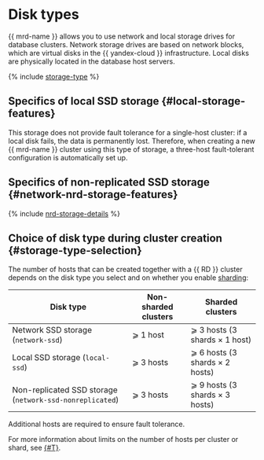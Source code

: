 # Disk types


{{ mrd-name }} allows you to use network and local storage drives for database clusters. Network storage drives are based on network blocks, which are virtual disks in the {{ yandex-cloud }} infrastructure. Local disks are physically located in the database host servers.

{% include [storage-type](../../_includes/mdb/mrd/storage-type.md) %}


## Specifics of local SSD storage {#local-storage-features}

This storage does not provide fault tolerance for a single-host cluster: if a local disk fails, the data is permanently lost. Therefore, when creating a new {{ mrd-name }} cluster using this type of storage, a three-host fault-tolerant configuration is automatically set up.

## Specifics of non-replicated SSD storage {#network-nrd-storage-features}

{% include [nrd-storage-details](../../_includes/mdb/nrd-storage-details.md) %}

## Choice of disk type during cluster creation {#storage-type-selection}

The number of hosts that can be created together with a {{ RD }} cluster depends on the disk type you select and on whether you enable [sharding](./sharding.md):

| Disk type | Non-sharded clusters | Sharded clusters |
| ------------------------------------------------------------------------- | --------------------------------- | ----------------------------------|
| Network SSD storage (`network-ssd`) | ⩾ 1 host | ⩾ 3 hosts (3 shards × 1 host) |
| Local SSD storage (`local-ssd`) | ⩾ 3 hosts | ⩾ 6 hosts (3 shards × 2 hosts) |
| Non-replicated SSD storage (`network-ssd-nonreplicated`) | ⩾ 3 hosts | ⩾ 9 hosts (3 shards × 3 hosts) |

Additional hosts are required to ensure fault tolerance.

For more information about limits on the number of hosts per cluster or shard, see [{#T}](./limits.md).


